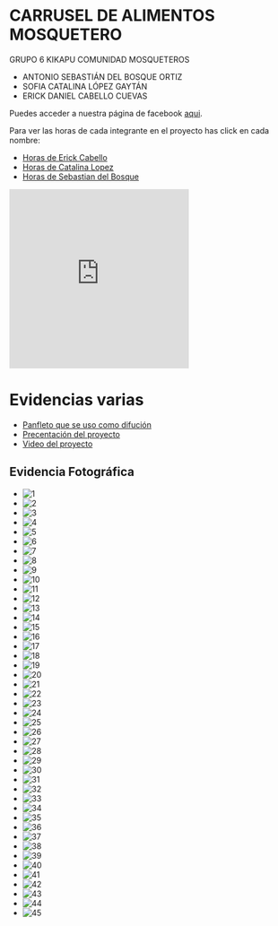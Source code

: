 # CARRUSEL DE ALIMENTOS MOSQUETERO

GRUPO 6 KIKAPU​
COMUNIDAD MOSQUETEROS​

- ANTONIO SEBASTIÁN DEL BOSQUE ORTIZ​
- SOFIA CATALINA LÓPEZ GAYTÁN​
- ERICK DANIEL CABELLO CUEVAS

Puedes acceder a nuestra página de facebook [aqui](https://m.facebook.com/groups/828370342132214/?ref=share&mibextid=KtfwRi).

Para ver las horas de cada integrante en el proyecto has click en cada nombre:
 - [Horas de Erick Cabello](https://onedrive.live.com/view.aspx?resid=BD4588C598AA4C1E!6890&cid=bd4588c598aa4c1e&authkey=!ANtvwR0s8OU77TM&CT=1721248786855&OR=ItemsView)
 - [Horas de Catalina Lopez](https://onedrive.live.com/view.aspx?resid=BD4588C598AA4C1E!7062&cid=bd4588c598aa4c1e&authkey=!ANtvwR0s8OU77TM&CT=1721249006130&OR=ItemsView)
 - [Horas de Sebastian del Bosque](https://onedrive.live.com/view.aspx?resid=BD4588C598AA4C1E!7067&cid=bd4588c598aa4c1e&authkey=!ANtvwR0s8OU77TM&CT=1721248972649&OR=ItemsView)


<iframe src="https://onedrive.live.com/embed?resid=BD4588C598AA4C1E%216889&authkey=!AOQpHQzLVNpJj8E" width="320" height="320" frameborder="0" scrolling="no" allowfullscreen></iframe>



# Evidencias varias

- [Panfleto que se uso como difución](https://onedrive.live.com/view.aspx?resid=BD4588C598AA4C1E!6895&cid=bd4588c598aa4c1e&authkey=!ANtvwR0s8OU77TM&CT=1721262316670&OR=ItemsView)
- [Precentación del proyecto](https://onedrive.live.com/view.aspx?resid=BD4588C598AA4C1E!7065&cid=bd4588c598aa4c1e&authkey=!ANtvwR0s8OU77TM&CT=1721262383964&OR=ItemsView)
- [Video del proyecto](https://onedrive.live.com/?authkey=%21ANtvwR0s8OU77TM&cid=BD4588C598AA4C1E&id=BD4588C598AA4C1E%216889&parId=BD4588C598AA4C1E%216870&o=OneUp)

## Evidencia Fotográfica

- ![1](assets/img/1.jpeg)
- ![2](assets/img/2.jpeg)
- ![3](assets/img/3.jpeg)
- ![4](assets/img/4.jpeg)
- ![5](assets/img/5.jpeg)
- ![6](assets/img/6.jpeg)
- ![7](assets/img/7.jpeg)
- ![8](assets/img/8.jpeg)
- ![9](assets/img/9.jpeg)
- ![10](assets/img/10.jpeg)
- ![11](assets/img/11.jpeg)
- ![12](assets/img/12.jpeg)
- ![13](assets/img/13.jpeg)
- ![14](assets/img/14.jpeg)
- ![15](assets/img/15.jpeg)
- ![16](assets/img/16.jpeg)
- ![17](assets/img/17.jpeg)
- ![18](assets/img/18.jpeg)
- ![19](assets/img/19.jpeg)
- ![20](assets/img/20.jpeg)
- ![21](assets/img/21.jpeg)
- ![22](assets/img/22.jpeg)
- ![23](assets/img/23.jpeg)
- ![24](assets/img/24.jpeg)
- ![25](assets/img/25.jpeg)
- ![26](assets/img/26.jpeg)
- ![27](assets/img/27.jpeg)
- ![28](assets/img/28.jpeg)
- ![29](assets/img/29.jpeg)
- ![30](assets/img/30.jpeg)
- ![31](assets/img/31.jpeg)
- ![32](assets/img/32.jpeg)
- ![33](assets/img/33.jpeg)
- ![34](assets/img/34.jpeg)
- ![35](assets/img/35.jpeg)
- ![36](assets/img/36.jpeg)
- ![37](assets/img/37.jpeg)
- ![38](assets/img/38.jpeg)
- ![39](assets/img/39.jpeg)
- ![40](assets/img/40.jpeg)
- ![41](assets/img/41.jpeg)
- ![42](assets/img/42.jpeg)
- ![43](assets/img/43.jpeg)
- ![44](assets/img/44.jpeg)
- ![45](assets/img/45.jpeg)
